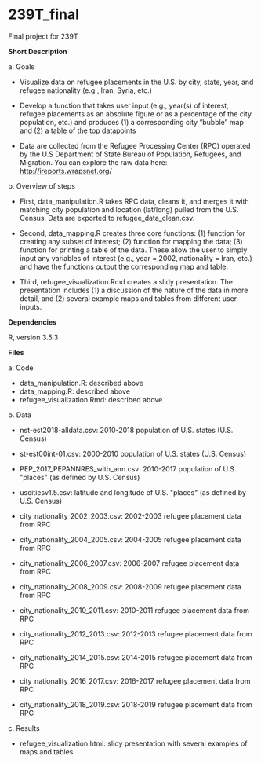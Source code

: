 # 239T_final
Final project for 239T



**Short Description**

a. Goals

- Visualize data on refugee placements in the U.S. by city, state, year, and refugee nationality (e.g., Iran, Syria, etc.)

- Develop a function that takes user input (e.g., year(s) of interest, refugee placements as an absolute figure or as a percentage of the city population, etc.) and produces (1) a corresponding city “bubble” map and (2) a table of the top datapoints

- Data are collected from the Refugee Processing Center (RPC) operated by the U.S Department of State Bureau of Population, Refugees, and Migration. You can explore the raw data here: http://ireports.wrapsnet.org/

b. Overview of steps

- First, data_manipulation.R takes RPC data, cleans it, and merges it with matching city population and location (lat/long) pulled from the U.S. Census. Data are exported to refugee_data_clean.csv.

- Second, data_mapping.R creates three core functions: (1) function for creating any subset of interest; (2) function for mapping the data; (3) function for printing a table of the data. These allow the user to simply input any variables of interest (e.g., year = 2002, nationality = Iran, etc.) and have the functions output the corresponding map and table.

- Third, refugee_visualization.Rmd creates a slidy presentation. The presentation includes (1) a discussion of the nature of the data in more detail, and (2) several example maps and tables from different user inputs.




**Dependencies**

R, version 3.5.3




**Files**

a. Code

- data_manipulation.R: described above
- data_mapping.R: described above
- refugee_visualization.Rmd: described above

b. Data

- nst-est2018-alldata.csv: 2010-2018 population of U.S. states (U.S. Census)
- st-est00int-01.csv: 2000-2010 population of U.S. states (U.S. Census)
- PEP_2017_PEPANNRES_with_ann.csv: 2010-2017 population of U.S. "places" (as defined by U.S. Census)
- uscitiesv1.5.csv: latitude and longitude of U.S. "places" (as defined by U.S. Census)

- city_nationality_2002_2003.csv: 2002-2003 refugee placement data from RPC
- city_nationality_2004_2005.csv: 2004-2005 refugee placement data from RPC
- city_nationality_2006_2007.csv: 2006-2007 refugee placement data from RPC
- city_nationality_2008_2009.csv: 2008-2009 refugee placement data from RPC
- city_nationality_2010_2011.csv: 2010-2011 refugee placement data from RPC
- city_nationality_2012_2013.csv: 2012-2013 refugee placement data from RPC
- city_nationality_2014_2015.csv: 2014-2015 refugee placement data from RPC
- city_nationality_2016_2017.csv: 2016-2017 refugee placement data from RPC
- city_nationality_2018_2019.csv: 2018-2019 refugee placement data from RPC

c. Results

- refugee_visualization.html: slidy presentation with several examples of maps and tables
